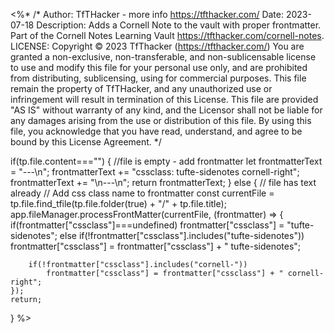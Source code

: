 <%*
/* 
Author: TfTHacker - more info  https://tfthacker.com/
Date:   2023-07-18
Description: Adds a Cornell Note to the vault with proper frontmatter. 
             Part of the Cornell Notes Learning Vault https://tfthacker.com/cornell-notes.
LICENSE: Copyright © 2023 TfThacker (https://tfthacker.com/)  You are granted a non-exclusive, non-transferable, 
and non-sublicensable license to use and modify this file for your personal use only, and are prohibited from 
distributing, sublicensing, using for commercial purposes. This file remain the property of TfTHacker, and any unauthorized 
use or infringement will result in termination of this License. This file are provided "AS IS" without warranty of any kind, 
and the Licensor shall not be liable for any damages arising from the use or distribution of this file. By using this file, 
you acknowledge that you have read, understand, and agree to be bound by this License Agreement. 
*/


if(tp.file.content==="") { //file is empty - add frontmatter 
    let frontmatterText = "---\n";
    frontmatterText +=    "cssclass: tufte-sidenotes cornell-right";
    frontmatterText +=    "\n---\n";
    return frontmatterText; 
} else { // file has text already
    // Add css class name to frontmatter
    const currentFile = tp.file.find_tfile(tp.file.folder(true) + "/" + tp.file.title);
    app.fileManager.processFrontMatter(currentFile, (frontmatter) => {
        if(frontmatter["cssclass"]===undefined) 
            frontmatter["cssclass"] = "tufte-sidenotes";
        else if(!frontmatter["cssclass"].includes("tufte-sidenotes")) 
            frontmatter["cssclass"] = frontmatter["cssclass"] + " tufte-sidenotes";
            
        if(!frontmatter["cssclass"].includes("cornell-"))
            frontmatter["cssclass"] = frontmatter["cssclass"] + " cornell-right";
    });
    return;
}
%>